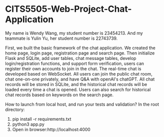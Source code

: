 # CITS5505-Web-Project-Chat-Application
My name is Wendy Wang, my student number is 23454213. And my teammate is Yulin Yu, her student number is 22743739.

First, we built the basic framework of the chat application. We created the home page, login page, registration page and search page. Then initialize Flask and SQLite, add user tables, chat message tables, develop login/registration functions, and support form verification, users can register their own accounts to join in the chat. The real-time chat is developed based on WebSocket. All users can join the public chat room, chat one-on-one privately, and have Q&A with openAI's chatGPT. All chat records will be stored in SQLite, and the historical chat records will be loaded every time a chat is opened. Users can also search for historical chat records based on keywords on the search page.

How to launch from local host, and run your tests and validation?
In the root directory:
1. pip install -r requirements.txt
2. python3 app.py
3. Open in browser:http://localhost:4000
